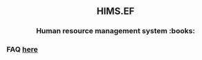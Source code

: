 <h2 align="center">HIMS.EF</h2> 
<h3 align="center">Human resource management system  :books:</h3>

### FAQ [here](https://github.com/Dev-incubator/HIMS/wiki/FAQ)
